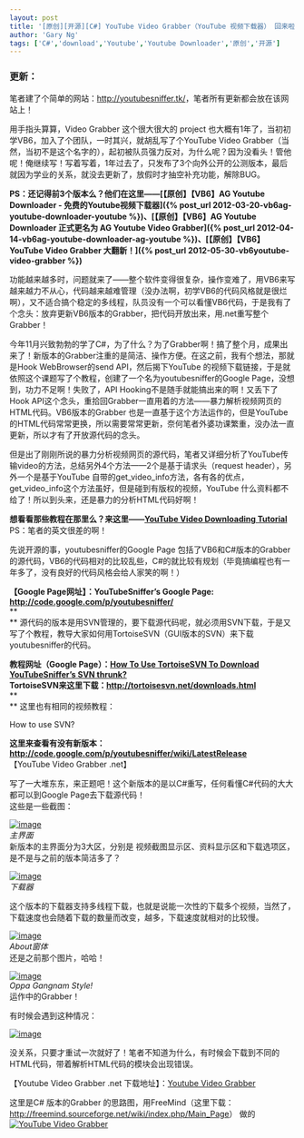 ```yaml
---
layout: post
title: '[原创][开源][C#] YouTube Video Grabber（YouTube 视频下载器） 回来啦！'
author: 'Gary Ng'
tags: ['C#','download','Youtube','Youtube Downloader','原创','开源']
---
```


### 更新：  
笔者建了个简单的网站：<http://youtubesniffer.tk/>，笔者所有更新都会放在该网站上！

  
 用手指头算算，Video Grabber 这个很大很大的 project
也大概有1年了，当初初学VB6，加入了个团队，一时其兴，就胡乱写了个YouTube
Video
Grabber（当然，当初不是这个名字的），起初被队员强力反对，为什么呢？因为没看头！管他呢！俺继续写！写着写着，1年过去了，只发布了3个向外公开的公测版本，最后就因为学业的关系，就没去更新了，放假时才抽空补充功能，解除BUG。  
  
 **PS：还记得前3个版本么？他们在这里——[【原创】【VB6】AG Youtube
Downloader -
免费的Youtube视频下载器]({% post_url 2012-03-20-vb6ag-youtube-downloader-youtube %})、[【原创】【VB6】AG
Youtube Downloader 正式更名为 AG Youtube Video
Grabber]({% post_url 2012-04-14-vb6ag-youtube-downloader-ag-youtube %})、[【原创】【VB6】YouTube
Video Grabber
大翻新！]({% post_url 2012-05-30-vb6youtube-video-grabber %})**  
  

功能越来越多时，问题就来了——整个软件变得很复杂，操作变难了，用VB6来写越来越力不从心，代码越来越难管理（没办法啊，初学VB6的代码风格就是很烂啊），又不适合搞个稳定的多线程，队员没有一个可以看懂VB6代码，于是我有了个念头：放弃更新VB6版本的Grabber，把代码开放出来，用.net重写整个Grabber！  
  

今年11月兴致勃勃的学了C\#，为了什么？为了Grabber啊！搞了整个月，成果出来了！新版本的Grabber注重的是简洁、操作方便。在这之前，我有个想法，那就是Hook
WebBrowser的send API，然后揭下YouTube
的视频下载链接，于是就依照这个课题写了个教程，创建了一个名为youtubesniffer的Google
Page，没想到，功力不足啊！失败了，API
Hooking不是随手就能搞出来的啊！又丢下了Hook
API这个念头，重拾回Grabber一直用着的方法——暴力解析视频网页的HTML代码。VB6版本的Grabber
也是一直基于这个方法运作的，但是YouTube的HTML代码常常更换，所以需要常常更新，奈何笔者外婆功课繁重，没办法一直更新，所以才有了开放源代码的念头。  
  

但是出了刚刚所说的暴力分析视频网页的源代码，笔者又详细分析了YouTube传输video的方法，总结另外4个方法——2个是基于请求头（request
header），另外一个是基于YouTube
自带的get\_video\_info方法，各有各的优点，get\_video\_info这个方法虽好，但是碰到有版权的视频，YouTube
什么资料都不给了！所以到头来，还是暴力的分析HTML代码好啊！  
  
 **想看看那些教程在那里么？来这里——[YouTube Video Downloading
Tutorial](http://code.google.com/p/youtubesniffer/wiki/YouTubeVideoDownloadingTutorial)**  
 PS：笔者的英文很差的啊！  
  
 先说开源的事，youtubesniffer的Google Page
包括了VB6和C\#版本的Grabber的源代码，VB6的代码相对的比较乱些，C\#的就比较有规划（毕竟搞编程也有一年多了，没有良好的代码风格会给人家笑的啊！）  
  
 **【Google Page网址】：YouTubeSniffer’s Google Page:
<http://code.google.com/p/youtubesniffer/>**  
 **  
**
源代码的版本是用SVN管理的，要下载源代码呢，就必须用SVN下载，于是又写了个教程，教导大家如何用TortoiseSVN（GUI版本的SVN）来下载youtubesniffer的代码。  
  
 **教程网址（Google Page）：[How To Use TortoiseSVN To Download
YouTubeSniffer’s SVN
thrunk?](http://code.google.com/p/youtubesniffer/wiki/HowToUseSvn)**  
 **TortoiseSVN来这里下载：<http://tortoisesvn.net/downloads.html>**  
 **  
** 这里也有相同的视频教程：  
  

How to use SVN?

  
  

**这里来查看有没有新版本：<http://code.google.com/p/youtubesniffer/wiki/LatestRelease>**  
 【YouTube Video Grabber .net】  

写了一大堆东东，来正题吧！这个新版本的是以C\#重写，任何看懂C\#代码的大大都可以到Google
Page去下载源代码！  
 这些是一些截图：  

[![image](http://lh5.ggpht.com/-P8cy2w8D4V8/ULx_b3nNUCI/AAAAAAAACus/0n1vY7D3b0g/image_thumb.png?imgmax=800 "image")](http://lh3.ggpht.com/-iBvjlLEawhs/ULx_a7xfDfI/AAAAAAAACuo/2xuYZXi48v4/s1600-h/image%25255B2%25255D.png)  
 *主界面*  
 新版本的主界面分为3大区，分别是
视频截图显示区、资料显示区和下载选项区，是不是与之前的版本简洁多了？  
  

[![image](http://lh6.ggpht.com/-ifIRSVTI290/ULx_eD_1WAI/AAAAAAAACvA/UTsp7R1YQ6s/image_thumb%25255B1%25255D.png?imgmax=800 "image")](http://lh4.ggpht.com/-STdKe2HBIeU/ULx_crl1pJI/AAAAAAAACu0/v3S0HWnure0/s1600-h/image%25255B5%25255D.png)  
 *下载器*  

这个版本的下载器支持多线程下载，也就是说能一次性的下载多个视频，当然了，下载速度也会随着下载的数量而改变，越多，下载速度就相对的比较慢。  
  

[![image](http://lh3.ggpht.com/-YBEeUGaXzlw/ULx_gEza_lI/AAAAAAAACvM/8hMBmQSk39s/image_thumb%25255B2%25255D.png?imgmax=800 "image")](http://lh6.ggpht.com/-7RsggaqP-UU/ULx_fEl9qpI/AAAAAAAACvE/nL-c-OjzLy8/s1600-h/image%25255B8%25255D.png)  
 *About窗体*  
 还是之前那个图片，哈哈！  

[![image](http://lh3.ggpht.com/-uVV1n9coTI4/ULx_iWc9NoI/AAAAAAAACvg/qTzaNQxDB08/image_thumb%25255B4%25255D.png?imgmax=800 "image")](http://lh4.ggpht.com/-zC6-pdHZU_8/ULx_g-sEJ0I/AAAAAAAACvY/swLOouhN6Z8/s1600-h/image%25255B14%25255D.png)  
 *Oppa Gangnam Style!*  
 运作中的Grabber！  
  
 有时候会遇到这种情况：  

[![image](http://lh6.ggpht.com/-Rit-3u37tek/ULx_kl9P4PI/AAAAAAAACvw/_crt1ey0VDM/image_thumb%25255B3%25255D.png?imgmax=800 "image")](http://lh6.ggpht.com/-6QctH7KUgzA/ULx_juzHO8I/AAAAAAAACvk/-HKeDkIA7VI/s1600-h/image%25255B11%25255D.png)  

没关系，只要才重试一次就好了！笔者不知道为什么，有时候会下载到不同的HTML代码，带着解析HTML代码的模块会出现错误。  
  
 【Youtube Video Grabber .net 下载地址】：[Youtube Video
Grabber](https://dl.dropbox.com/u/43619472/%E6%89%B9%E5%A4%84%E7%90%86/C%23/YouTube%20Video%20Grabber/YouTube%20Grabber.exe "https://dl.dropbox.com/u/43619472/%E6%89%B9%E5%A4%84%E7%90%86/C%23/YouTube%20Video%20Grabber/YouTube%20Grabber.exe")  
  
 这里是C\# 版本的Grabber
的思路图，用FreeMind（这里下载：<http://freemind.sourceforge.net/wiki/index.php/Main_Page>）
做的  
 [![YouTube Video
Grabber](http://lh5.ggpht.com/-BwDu50JH7XU/ULx_nVsTbqI/AAAAAAAACwA/Pr2W3bWqlM4/YouTube%252520Video%252520Grabber_thumb.png?imgmax=800 "YouTube Video Grabber")](http://lh4.ggpht.com/-uQllEvJ9HRM/ULx_l0owReI/AAAAAAAACv4/bGUhYZ_QwH8/s1600-h/YouTube%252520Video%252520Grabber%25255B2%25255D.png)

